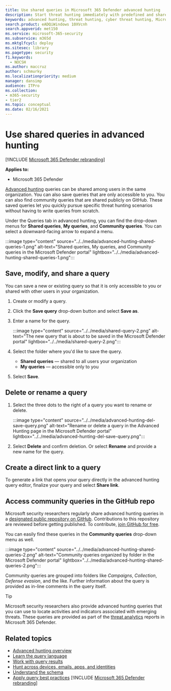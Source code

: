 ```yaml
---
title: Use shared queries in Microsoft 365 Defender advanced hunting
description: Start threat hunting immediately with predefined and shared queries. Share your queries to the public or to your organization.
keywords: advanced hunting, threat hunting, cyber threat hunting, Microsoft 365 Defender, microsoft 365, m365, search, query, telemetry, custom detections, schema, kusto, github repo, my queries, shared queries
search.product: eADQiWindows 10XVcnh
search.appverid: met150
ms.service: microsoft-365-security
ms.subservice: m365d
ms.mktglfcycl: deploy
ms.sitesec: library
ms.pagetype: security
f1.keywords:
  - NOCSH
ms.author: maccruz
author: schmurky
ms.localizationpriority: medium
manager: dansimp
audience: ITPro
ms.collection:
- m365-security
- tier2
ms.topic: conceptual
ms.date: 02/16/2021
---
```


# Use shared queries in advanced hunting

[!INCLUDE [Microsoft 365 Defender rebranding](../includes/microsoft-defender.md)]

**Applies to:**
- Microsoft 365 Defender

[Advanced hunting](advanced-hunting-overview.md) queries can be shared among users in the same organization. You can also save queries that are only accessible to you. You can also find community queries that are shared publicly on GitHub. These saved queries let you quickly pursue specific threat hunting scenarios without having to write queries from scratch.

Under the Queries tab in advanced hunting, you can find the drop-down menus for **Shared queries**, **My queries**, and **Community queries**. You can select a downward-facing arrow to expand a menu.

:::image type="content" source="../../media/advanced-hunting-shared-queries-1.png" alt-text="Shared queries, My queries, and Community queries in the Microsoft Defender portal" lightbox="../../media/advanced-hunting-shared-queries-1.png":::

## Save, modify, and share a query
You can save a new or existing query so that it is only accessible to you or shared with other users in your organization.

1. Create or modify a query.

2. Click the **Save query** drop-down button and select **Save as**.

3. Enter a name for the query.

   :::image type="content" source="../../media/shared-query-2.png" alt-text="The new query that is about to be saved in the Microsoft Defender portal" lightbox="../../media/shared-query-2.png":::

4. Select the folder where you'd like to save the query.
    - **Shared queries** — shared to all users your organization
    - **My queries** — accessible only to you

5. Select **Save**.

## Delete or rename a query

1. Select the three dots to the right of a query you want to rename or delete.

    :::image type="content" source="../../media/advanced-hunting-del-save-query.png" alt-text="Rename or delete a query in the Advanced Hunting page in the Microsoft Defender portal" lightbox="../../media/advanced-hunting-del-save-query.png":::

2. Select **Delete** and confirm deletion. Or select **Rename** and provide a new name for the query.

## Create a direct link to a query

To generate a link that opens your query directly in the advanced hunting query editor, finalize your query and select **Share link**.

## Access community queries in the GitHub repo

Microsoft security researchers regularly share advanced hunting queries in a [designated public repository on GitHub](https://github.com/Azure/Azure-Sentinel/tree/master/Hunting%20Queries/Microsoft%20365%20Defender). Contributions to this repository are reviewed before getting published. To contribute, [join GitHub for free](https://github.com/).

You can easily find these queries in the **Community queries** drop-down menu as well.

:::image type="content" source="../../media/advanced-hunting-shared-queries-2.png" alt-text="Community queries organized by folder in the Microsoft Defender portal" lightbox="../../media/advanced-hunting-shared-queries-2.png":::

Community queries are grouped into folders like *Campaigns*, *Collection*, *Defense evasion*, and the like. Further information about the query is provided as in-line comments in the query itself.

> [!TIP]
> Microsoft security researchers also provide advanced hunting queries that you can use to locate activities and indicators associated with emerging threats. These queries are provided as part of the [threat analytics](/windows/security/threat-protection/microsoft-defender-atp/threat-analytics) reports in Microsoft 365 Defender.

## Related topics

- [Advanced hunting overview](advanced-hunting-overview.md)
- [Learn the query language](advanced-hunting-query-language.md)
- [Work with query results](advanced-hunting-query-results.md)
- [Hunt across devices, emails, apps, and identities](advanced-hunting-query-emails-devices.md)
- [Understand the schema](advanced-hunting-schema-tables.md)
- [Apply query best practices](advanced-hunting-best-practices.md)
[!INCLUDE [Microsoft 365 Defender rebranding](../../includes/defender-m3d-techcommunity.md)]
